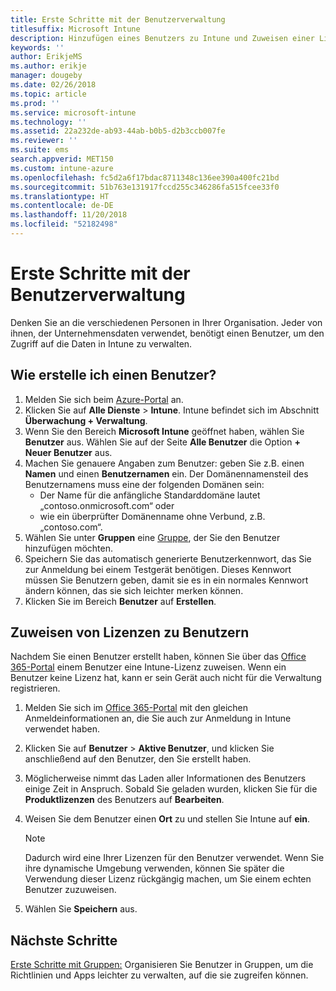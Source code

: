 ```yaml
---
title: Erste Schritte mit der Benutzerverwaltung
titlesuffix: Microsoft Intune
description: Hinzufügen eines Benutzers zu Intune und Zuweisen einer Lizenz für den Benutzer, damit dieser auf Unternehmensressourcen auf mobilen Geräten zugreifen kann.
keywords: ''
author: ErikjeMS
ms.author: erikje
manager: dougeby
ms.date: 02/26/2018
ms.topic: article
ms.prod: ''
ms.service: microsoft-intune
ms.technology: ''
ms.assetid: 22a232de-ab93-44ab-b0b5-d2b3ccb007fe
ms.reviewer: ''
ms.suite: ems
search.appverid: MET150
ms.custom: intune-azure
ms.openlocfilehash: fc5d2a6f17bdac8711348c136ee390a400fc21bd
ms.sourcegitcommit: 51b763e131917fccd255c346286fa515fcee33f0
ms.translationtype: HT
ms.contentlocale: de-DE
ms.lasthandoff: 11/20/2018
ms.locfileid: "52182498"
---
```

# <a name="get-started-managing-users"></a>Erste Schritte mit der Benutzerverwaltung

Denken Sie an die verschiedenen Personen in Ihrer Organisation. Jeder von ihnen, der Unternehmensdaten verwendet, benötigt einen Benutzer, um den Zugriff auf die Daten in Intune zu verwalten.

## <a name="how-do-i-create-a-user"></a>Wie erstelle ich einen Benutzer?

1. Melden Sie sich beim [Azure-Portal](https://portal.azure.com) an.
2. Klicken Sie auf **Alle Dienste** > **Intune**. Intune befindet sich im Abschnitt **Überwachung + Verwaltung**.
3. Wenn Sie den Bereich **Microsoft Intune** geöffnet haben, wählen Sie **Benutzer** aus. Wählen Sie auf der Seite **Alle Benutzer** die Option **+ Neuer Benutzer** aus.
4. Machen Sie genauere Angaben zum Benutzer: geben Sie z.B. einen **Namen** und einen **Benutzernamen** ein. Der Domänennamensteil des Benutzernamens muss eine der folgenden Domänen sein:
    - Der Name für die anfängliche Standarddomäne lautet „contoso.onmicrosoft.com“ oder
    - wie ein überprüfter Domänenname ohne Verbund, z.B. „contoso.com“.
5. Wählen Sie unter **Gruppen** eine [Gruppe](get-started-groups.md), der Sie den Benutzer hinzufügen möchten.
6. Speichern Sie das automatisch generierte Benutzerkennwort, das Sie zur Anmeldung bei einem Testgerät benötigen. Dieses Kennwort müssen Sie Benutzern geben, damit sie es in ein normales Kennwort ändern können, das sie sich leichter merken können.
7. Klicken Sie im Bereich **Benutzer** auf **Erstellen**.

## <a name="assigning-licenses-to-users"></a>Zuweisen von Lizenzen zu Benutzern

Nachdem Sie einen Benutzer erstellt haben, können Sie über das [Office 365-Portal](http://go.microsoft.com/fwlink/p/?LinkId=698854) einem Benutzer eine Intune-Lizenz zuweisen. Wenn ein Benutzer keine Lizenz hat, kann er sein Gerät auch nicht für die Verwaltung registrieren.

1. Melden Sie sich im [Office 365-Portal](http://go.microsoft.com/fwlink/p/?LinkId=698854) mit den gleichen Anmeldeinformationen an, die Sie auch zur Anmeldung in Intune verwendet haben.
2. Klicken Sie auf **Benutzer** > **Aktive Benutzer**, und klicken Sie anschließend auf den Benutzer, den Sie erstellt haben.
3. Möglicherweise nimmt das Laden aller Informationen des Benutzers einige Zeit in Anspruch. Sobald Sie geladen wurden, klicken Sie für die **Produktlizenzen** des Benutzers auf **Bearbeiten**.
4. Weisen Sie dem Benutzer einen **Ort** zu und stellen Sie Intune auf **ein**.

   > [!NOTE]
   > Dadurch wird eine Ihrer Lizenzen für den Benutzer verwendet. Wenn Sie ihre dynamische Umgebung verwenden, können Sie später die Verwendung dieser Lizenz rückgängig machen, um Sie einem echten Benutzer zuzuweisen.

5. Wählen Sie **Speichern** aus.

## <a name="next-steps"></a>Nächste Schritte

[Erste Schritte mit Gruppen:](get-started-groups.md) Organisieren Sie Benutzer in Gruppen, um die Richtlinien und Apps leichter zu verwalten, auf die sie zugreifen können.
